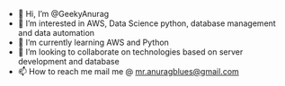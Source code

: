 - 👋 Hi, I’m @GeekyAnurag
- 👀 I’m interested in AWS, Data Science python, database management and data automation
- 🌱 I’m currently learning AWS and Python
- 💞️ I’m looking to collaborate on technologies based on server development and database
- 📫 How to reach me mail me @  mr.anuragblues@gmail.com

<!---
darkscorpionlord/darkscorpionlord is a ✨ special ✨ repository because its `README.md` (this file) appears on your GitHub profile.
You can click the Preview link to take a look at your changes.
--->
